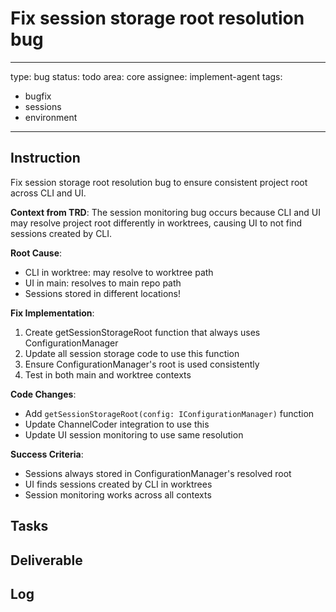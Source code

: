 # Fix session storage root resolution bug

---
type: bug
status: todo
area: core
assignee: implement-agent
tags:
  - bugfix
  - sessions
  - environment
---


## Instruction
Fix session storage root resolution bug to ensure consistent project root across CLI and UI.

**Context from TRD**: The session monitoring bug occurs because CLI and UI may resolve project root differently in worktrees, causing UI to not find sessions created by CLI.

**Root Cause**:
- CLI in worktree: may resolve to worktree path
- UI in main: resolves to main repo path
- Sessions stored in different locations!

**Fix Implementation**:
1. Create getSessionStorageRoot function that always uses ConfigurationManager
2. Update all session storage code to use this function
3. Ensure ConfigurationManager's root is used consistently
4. Test in both main and worktree contexts

**Code Changes**:
- Add `getSessionStorageRoot(config: IConfigurationManager)` function
- Update ChannelCoder integration to use this
- Update UI session monitoring to use same resolution

**Success Criteria**:
- Sessions always stored in ConfigurationManager's resolved root
- UI finds sessions created by CLI in worktrees
- Session monitoring works across all contexts

## Tasks

## Deliverable

## Log
